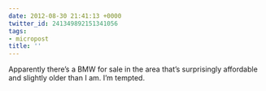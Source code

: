 ```yaml
---
date: 2012-08-30 21:41:13 +0000
twitter_id: 241349892151341056
tags:
- micropost
title: ''
---
```


Apparently there’s a BMW for sale in the area that’s surprisingly affordable and slightly older than I am. I’m tempted.
